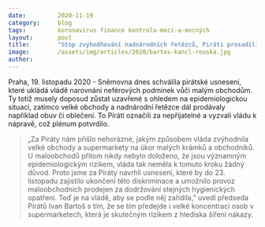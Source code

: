 ```yaml
---
date:         2020-11-19
category:     blog
tags:         koronavirus finance kontrola-moci-a-mocných
layout:       post
title:        "Stop zvýhodňování nadnárodních řetězců, Piráti prosadili usnesení zavazující vládu k narovnání podmínek pro fungování maloobchodu v době pandemie"
image:        /assets/img/articles/2020/bartos-kancl-rouska.jpg
author:       
---
```



Praha, 19. listopadu 2020 - Sněmovna dnes schválila pirátské usnesení, které ukládá vládě narovnání neférových podmínek vůči malým obchodům. Ty totiž musely doposud zůstat uzavřené s ohledem na epidemiologickou situaci, zatímco velké obchody a nadnárodní řetězce dál prodávaly například obuv či oblečení. To Piráti označili za nepřijatelné a vyzvali vládu k nápravě, což plénum potvrdilo. 

> „Za Piráty nám přišlo nehorázné, jakým způsobem vláda zvýhodnila velké obchody a supermarkety na úkor malých krámků a obchodníků. U maloobchodů přitom nikdy nebylo doloženo, že jsou významným epidemiologickým rizikem, vláda tak neměla k tomuto kroku žádný důvod. Proto jsme za Piráty navrhli usnesení, které by do 23. listopadu zajistilo ukončení této diskriminace a umožnilo provoz maloobchodních prodejen za dodržování stejných hygienických opatření. Teď je na vládě, aby se podle něj zařídila,” uvedl předseda Pirátů Ivan Bartoš s tím, že se tím předejde i velké koncentraci osob v supermarketech, která je skutečným rizikem z hlediska šíření nákazy. 


